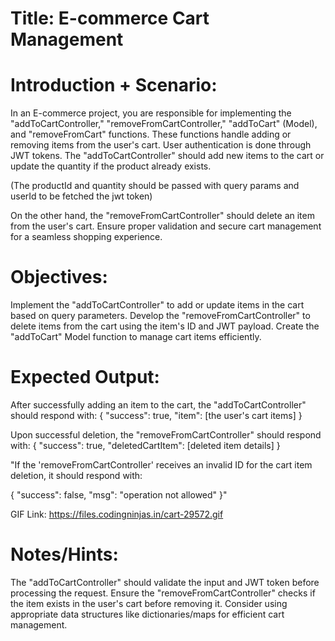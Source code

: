 # Title: E-commerce Cart Management

# Introduction + Scenario:

In an E-commerce project, you are responsible for implementing the "addToCartController," "removeFromCartController," "addToCart" (Model), and "removeFromCart" functions. These functions handle adding or removing items from the user's cart. User authentication is done through JWT tokens. The "addToCartController" should add new items to the cart or update the quantity if the product already exists. 

(The productId and quantity should be passed with query params and userId to be fetched the jwt token)

On the other hand, the "removeFromCartController" should delete an item from the user's cart. Ensure proper validation and secure cart management for a seamless shopping experience.

# Objectives:

Implement the "addToCartController" to add or update items in the cart based on query parameters.
Develop the "removeFromCartController" to delete items from the cart using the item's ID and JWT payload.
Create the "addToCart" Model function to manage cart items efficiently.

# Expected Output:

After successfully adding an item to the cart, the "addToCartController" should respond with:
{
"success": true,
"item": [the user's cart items]
}

Upon successful deletion, the "removeFromCartController" should respond with:
{
"success": true,
"deletedCartItem": [deleted item details]
}

"If the 'removeFromCartController' receives an invalid ID for the cart item deletion, it should respond with:

{
"success": false,
"msg": "operation not allowed"
}"

GIF Link: https://files.codingninjas.in/cart-29572.gif

# Notes/Hints:

The "addToCartController" should validate the input and JWT token before processing the request.
Ensure the "removeFromCartController" checks if the item exists in the user's cart before removing it.
Consider using appropriate data structures like dictionaries/maps for efficient cart management.
